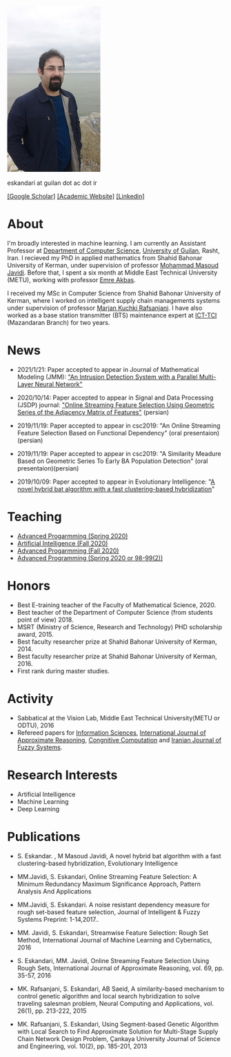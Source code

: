 ![](mypic1.jpg) 

eskandari  at guilan dot ac dot ir

[[Google Scholar]](https://scholar.google.com/citations?user=y-LsrFEAAAAJ&hl=en)   [[Academic Website]](https://staff.guilan.ac.ir/eskandari/index.php?a=0&lg=1)   [[Linkedin]](https://www.linkedin.com/in/sadegh-eskandari-3b87797a/?lipi=urn%3Ali%3Apage%3Ad_flagship3_feed%3BjkotFxg1TcWy5h66FPj2LA%3D%3D)


# About


I'm broadly interested in machine learning. I am currently an Assistant Professor at [Department of Computer Science](https://guilan.ac.ir/en/department-of-computer-sciences), [University of Guilan](https://guilan.ac.ir/en/home), Rasht, Iran. 
I recieved my PhD in applied mathematics from Shahid Bahonar University of Kerman, under supervision of professor [Mohammad Masoud Javidi](http://compsci.uk.ac.ir/en/~javidi). Before that, I spent a six month at Middle East Technical University (METU),  working with professor [Emre Akbas](http://user.ceng.metu.edu.tr/~emre/).  

I received my MSc in Computer Science from Shahid Bahonar University of Kerman, where I worked on intelligent supply chain managements systems under supervision of professor [Marjan Kuchki Rafsanjani](http://compsci.uk.ac.ir/en/~kuchaki). I have also worked as a base station transmitter (BTS) maintenance expert at [ICT-TCI](https://www.tci.ir/) (Mazandaran Branch) for two years. 


# News
* 2021/1/21: Paper accepted to appear in Journal of Mathematical Modeling (JMM): ["An Intrusion Detection System with a Parallel Multi-Layer Neural Network"](https://jmm.guilan.ac.ir/article_4608.html) 
* 2020/10/14: Paper accepted to appear in Signal and Data Processing (JSDP) journal: ["Online Streaming Feature Selection Using Geometric Series of the Adjacency Matrix of Features"](http://jsdp.rcisp.ac.ir/article-1-942-fa.html) (persian) 
* 2019/11/19:  Paper accepted to appear in csc2019: "An Online Streaming Feature Selection Based on Functional Dependency" (oral presentaion)(persian)

*  2019/11/19:  Paper accepted to appear in csc2019: "A Similarity Meadure Based on Geometric Series To Early BA Population Detection" (oral presentaion)(persian)

*  2019/10/09:  Paper accepted to appear in Evolutionary Intelligence: "[A novel hybrid bat algorithm with a fast clustering-based hybridization](https://link.springer.com/article/10.1007/s12065-019-00307-5)"


# Teaching
* [Advanced Progarmming (Spring 2020)](https://sadegh28.github.io/AP99002/) 
* [Artificial Intelligence (Fall 2020)](https://sadegh28.github.io/AI99001/)  
* [Advanced Progarmming (Fall 2020)](https://sadegh28.github.io/AP99001/)
* [Advanced Programming (Spring 2020 or 98-99(2))](https://sadegh28.github.io/AP98992/)  


# Honors 
* Best E-training teacher of the Faculty of Mathematical Science, 2020. 
* Best teacher of the Department of Computer Science (from students point of view) 2018. 
* MSRT (Ministry of Science, Research and Technology) PHD scholarship award, 2015.
* Best faculty researcher prize at Shahid Bahonar University of Kerman, 2014.
* Best faculty researcher prize at Shahid Bahonar University of Kerman, 2016.
* First rank during master studies.

# Activity
* Sabbatical at the Vision Lab, Middle East Technical University(METU or ODTU), 2016
* Refereed papers for [Information Sciences](https://www.journals.elsevier.com/information-sciences), [International Journal of Approximate Reasoning](https://www.journals.elsevier.com/international-journal-of-approximate-reasoning), [Congnitive Computation](https://link.springer.com/journal/12559) and [Iranian Journal of Fuzzy Systems](http://ijfs.usb.ac.ir/).

# Research Interests
* Artificial Intelligence 
* Machine Learning 
* Deep Learning

# Publications

 * S. Eskandar. , M Masoud Javidi, A novel hybrid bat algorithm with a fast clustering-based hybridization, Evolutionary Intelligence

* MM.Javidi, S. Eskandari, Online Streaming Feature Selection: A Minimum Redundancy Maximum Significance Approach, Pattern Analysis And Applications

* MM.Javidi, S. Eskandari. A noise resistant dependency measure for rough set-based feature selection, Journal of Intelligent & Fuzzy Systems Preprint: 1-14,2017..

 * MM. Javidi, S. Eskandari, Streamwise Feature Selection: Rough Set Method, International Journal of Machine Learning and Cybernatics, 2016

 * S. Eskandari, MM. Javidi, Online Streaming Feature Selection Using Rough Sets, International Journal of Approximate Reasoning, vol. 69, pp. 35-57, 2016

 * MK. Rafsanjani, S. Eskandari, AB Saeid, A similarity-based mechanism to control genetic algorithm and local search hybridization to solve traveling salesman problem, Neural Computing and Applications, vol. 26(1), pp. 213-222, 2015

 * MK. Rafsanjani, S. Eskandari, Using Segment-based Genetic Algorithm with Local Search to Find Approximate Solution for Multi-Stage Supply Chain Network Design Problem, Çankaya University Journal of Science and Engineering, vol. 10(2), pp. 185-201, 2013





